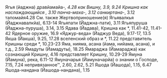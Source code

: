 Ягья (йаджна)
дравйамайа-*, 4.28
как Вишну, 3.9, 9.24
Кришна как наслаждающийся *, 3.10
панча-маха-*, 3.12 
санкиртана-*, 3.12 
тапомайя4.28
См. также Жертвоприношение(я) Ягьявалкья (Йаджнавалкйа), 6.13-14 
Ягьяпати (Йаджна-пати), 3.11 
Ягьяпуруша (Йаджна-пуруша), 3.14, 3.15 
Ядава (Йадава), Кришна
как *, 11.41-42, 11.41-42 
Ядерное оружие, 16.9 «Яджур-веда» (Йаджур Веда), 9.17-17, 13.5
Якша (Йакша), 9.25, 17.28 
вселенский образ и *, 11.22 
представитель Кришны среди *, 10.23-23
Яма, нияма, асана (йама, нийама, асана), и т.д., 2.59 
Ямадуты (Йамадуты), 18.25 
Ямараджа (Йамараджа)
как сознающий Кришну, 4.16 
представляет Кришну, 10.29-29 
Ямуна (Йамуна), река, 6.11-12 
Ямуначарья (Йамуначарйа) о знании о Господе, 7.15, 7.24 
непривязанное™, 2.60, 2.62, 5.21 
Яшода (Йашода), 1.15, 6.47 
Яшода-нандана (Йашода-нандана), 1.15